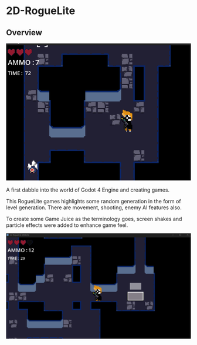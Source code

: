 # 2D-RogueLite

## Overview

<img src="2D-RogueLite/screen2.png">

A first dabble into the world of Godot 4 Engine and creating games.

This RogueLite games highlights some random generation in the form of level generation. There are movement, shooting, enemy AI features also.

To create some Game Juice as the terminology goes, screen shakes and particle effects were added to enhance game feel.

<img src="2D-RogueLite/Screen1.png">
